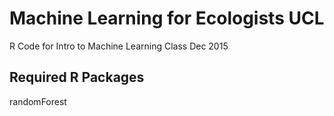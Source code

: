 # Machine Learning for Ecologists UCL
R Code for Intro to Machine Learning Class Dec 2015

## Required R Packages
randomForest




